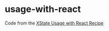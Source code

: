 # usage-with-react
Code from the [XState Usage with React Recipe](https://xstate.js.org/docs/recipes/react.html)
